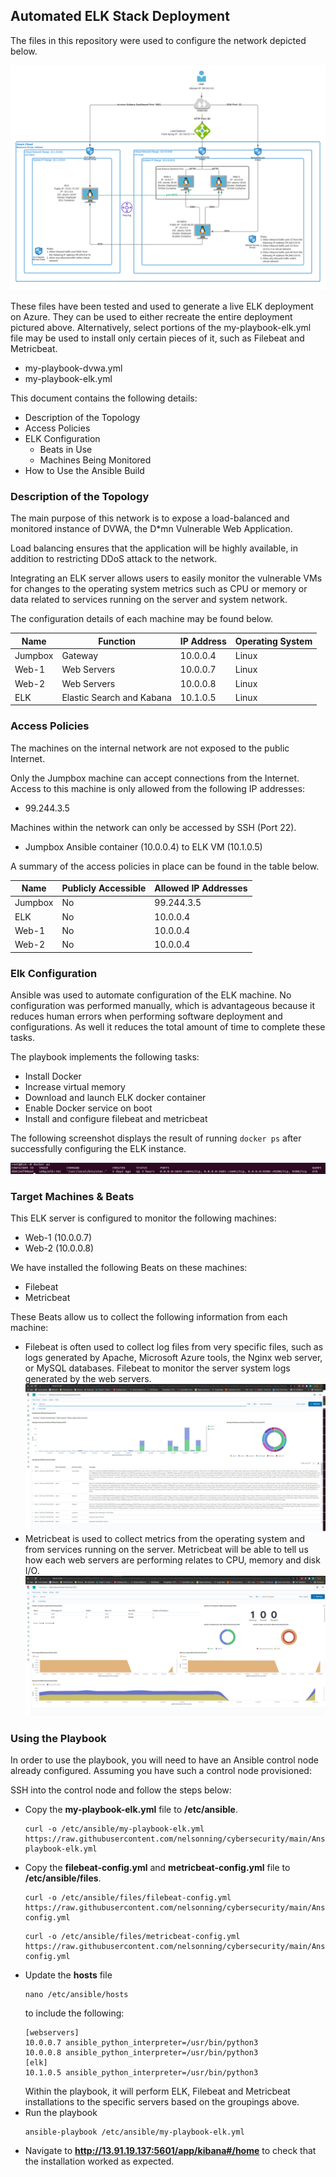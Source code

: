 ## Automated ELK Stack Deployment

The files in this repository were used to configure the network depicted below.

![TODO: Update the path with the name of your diagram](Images/Network_Topology_ELK_readme.png)

These files have been tested and used to generate a live ELK deployment on Azure. They can be used to either recreate the entire deployment pictured above. Alternatively, select portions of the my-playbook-elk.yml file may be used to install only certain pieces of it, such as Filebeat and Metricbeat.

  - my-playbook-dvwa.yml
  - my-playbook-elk.yml

This document contains the following details:
- Description of the Topology
- Access Policies
- ELK Configuration
  - Beats in Use
  - Machines Being Monitored
- How to Use the Ansible Build


### Description of the Topology

The main purpose of this network is to expose a load-balanced and monitored instance of DVWA, the D*mn Vulnerable Web Application.

Load balancing ensures that the application will be highly available, in addition to restricting DDoS attack to the network.

Integrating an ELK server allows users to easily monitor the vulnerable VMs for changes to the operating system metrics such as CPU or memory or data related to services running on the server and system network.

The configuration details of each machine may be found below.

| Name     | Function | IP Address | Operating System |
|----------|----------|------------|------------------|
| Jumpbox | Gateway  | 10.0.0.4   | Linux            |
| Web-1     | Web Servers          | 10.0.0.7           | Linux                  |
| Web-2     | Web Servers         | 10.0.0.8           | Linux                 |
| ELK     | Elastic Search and Kabana          | 10.1.0.5            | Linux                  |

### Access Policies

The machines on the internal network are not exposed to the public Internet. 

Only the Jumpbox machine can accept connections from the Internet. Access to this machine is only allowed from the following IP addresses:
- 99.244.3.5

Machines within the network can only be accessed by SSH (Port 22).
- Jumpbox Ansible container (10.0.0.4) to ELK VM (10.1.0.5)

A summary of the access policies in place can be found in the table below.

| Name     | Publicly Accessible | Allowed IP Addresses |
|----------|---------------------|----------------------|
| Jumpbox | No              | 99.244.3.5    |
| ELK         | No                   | 10.0.0.4                   |
| Web-1      | No                    | 10.0.0.4                     |
| Web-2      | No                    | 10.0.0.4                     |
### Elk Configuration

Ansible was used to automate configuration of the ELK machine. No configuration was performed manually, which is advantageous because it reduces human errors when performing software deployment and configurations.  As well it reduces the total amount of time to complete these tasks. 

The playbook implements the following tasks:
- Install Docker
- Increase virtual memory
- Download and launch ELK docker container
- Enable Docker service on boot
- Install and configure filebeat and metricbeat 

The following screenshot displays the result of running `docker ps` after successfully configuring the ELK instance.

![TODO: Update the path with the name of your screenshot of docker ps output](Images/ELK_Validation.PNG)

### Target Machines & Beats
This ELK server is configured to monitor the following machines:
- Web-1 (10.0.0.7)
- Web-2 (10.0.0.8)

We have installed the following Beats on these machines:
- Filebeat
- Metricbeat

These Beats allow us to collect the following information from each machine:
- Filebeat is often used to collect log files from very specific files, such as logs generated by Apache, Microsoft Azure tools, the Nginx web server, or MySQL databases. Filebeat to monitor the server system logs generated by the web servers.
![TODO: Update the path with the name of your diagram](Images/FilebeatCapture.PNG)
- Metricbeat is used to collect metrics from the operating system and from services running on the server.  Metricbeat will be able to tell us how each web servers are performing relates to CPU, memory and disk I/O.
![TODO: Update the path with the name of your diagram](Images/MetricBeatCapture.PNG)
### Using the Playbook
In order to use the playbook, you will need to have an Ansible control node already configured. Assuming you have such a control node provisioned: 

SSH into the control node and follow the steps below:
- Copy the __my-playbook-elk.yml__ file to __/etc/ansible__.
  ```
  curl -o /etc/ansible/my-playbook-elk.yml https://raw.githubusercontent.com/nelsonning/cybersecurity/main/Ansible/my-playbook-elk.yml
  ```
- Copy the __filebeat-config.yml__ and __metricbeat-config.yml__ file to __/etc/ansible/files__.
  ```
  curl -o /etc/ansible/files/filebeat-config.yml https://raw.githubusercontent.com/nelsonning/cybersecurity/main/Ansible/filebeat-config.yml
  ```
  ```
  curl -o /etc/ansible/files/metricbeat-config.yml https://raw.githubusercontent.com/nelsonning/cybersecurity/main/Ansible/metricbeat-config.yml
  ```
- Update the __hosts__ file 
  ```
  nano /etc/ansible/hosts
  ```
  to include the following:
  ```
  [webservers]
  10.0.0.7 ansible_python_interpreter=/usr/bin/python3
  10.0.0.8 ansible_python_interpreter=/usr/bin/python3
  [elk]
  10.1.0.5 ansible_python_interpreter=/usr/bin/python3
  ```
  Within the playbook, it will perform ELK, Filebeat and Metricbeat installations to the specific servers based on the groupings above.
- Run the playbook
  ```
  ansible-playbook /etc/ansible/my-playbook-elk.yml
  ```
- Navigate to __http://13.91.19.137:5601/app/kibana#/home__ to check that the installation worked as expected.


